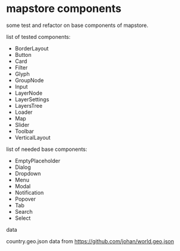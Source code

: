 # mapstore components

some test and refactor on base components of mapstore.

list of tested components:

- BorderLayout
- Button
- Card
- Filter
- Glyph
- GroupNode
- Input
- LayerNode
- LayerSettings
- LayersTree
- Loader
- Map
- Slider
- Toolbar
- VerticalLayout

list of needed base components:

- EmptyPlaceholder
- Dialog
- Dropdown
- Menu
- Modal
- Notification
- Popover
- Tab
- Search
- Select

data 

country.geo.json data from https://github.com/johan/world.geo.json